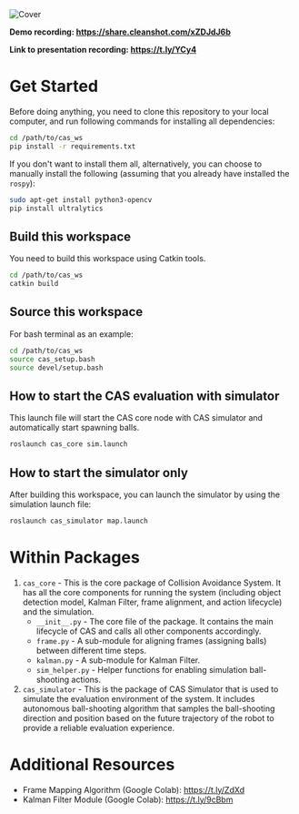 <img src="https://imagedelivery.net/Dr98IMl5gQ9tPkFM5JRcng/921d64c3-8673-48e5-e056-eb899cfda800/HD" alt="Cover"/>

**Demo recording: https://share.cleanshot.com/xZDJdJ6b**

**Link to presentation recording: https://t.ly/YCy4**

# Get Started

Before doing anything, you need to clone this repository to your local computer, and run following commands for installing all dependencies:

```bash
cd /path/to/cas_ws
pip install -r requirements.txt
```

If you don't want to install them all, alternatively, you can choose to manually install the following (assuming that you already have installed the `rospy`):

```bash
sudo apt-get install python3-opencv
pip install ultralytics
```

## Build this workspace

You need to build this workspace using Catkin tools.

```bash
cd /path/to/cas_ws
catkin build
```

## Source this workspace

For bash terminal as an example:

```bash
cd /path/to/cas_ws
source cas_setup.bash
source devel/setup.bash
```

## How to start the CAS evaluation with simulator

This launch file will start the CAS core node with CAS simulator and automatically start spawning balls.

```bash
roslaunch cas_core sim.launch
```

## How to start the simulator only

After building this workspace, you can launch the simulator by using the simulation launch file:

```bash
roslaunch cas_simulator map.launch
```

# Within Packages

1. `cas_core` - This is the core package of Collision Avoidance System. It has all the core components for running the system (including object detection model, Kalman Filter, frame alignment, and action lifecycle) and the simulation.
   * `__init__.py` - The core file of the package. It contains the main lifecycle of CAS and calls all other components accordingly.
   * `frame.py` - A sub-module for aligning frames (assigning balls) between different time steps.
   * `kalman.py` - A sub-module for Kalman Filter.
   * `sim_helper.py` - Helper functions for enabling simulation ball-shooting actions.
2. `cas_simulator` - This is the package of CAS Simulator that is used to simulate the evaluation environment of the system. It includes autonomous ball-shooting algorithm that samples the ball-shooting direction and position based on the future trajectory of the robot to provide a reliable evaluation experience.

# Additional Resources

* Frame Mapping Algorithm (Google Colab): https://t.ly/ZdXd
* Kalman Filter Module (Google Colab): https://t.ly/9cBbm
